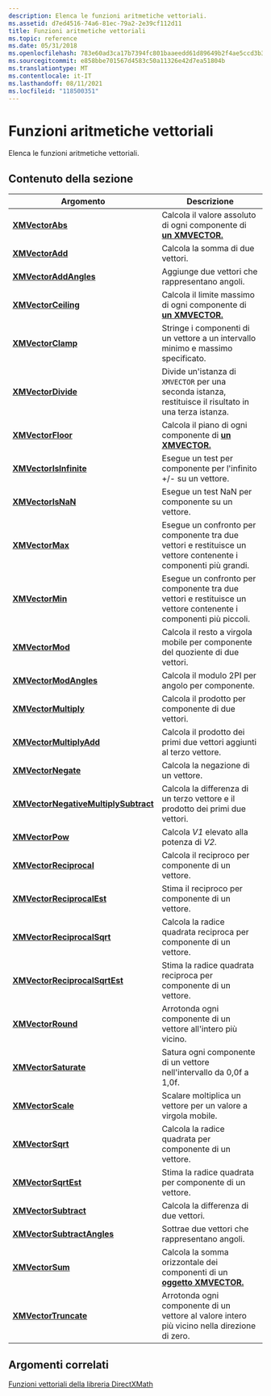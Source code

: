 ```yaml
---
description: Elenca le funzioni aritmetiche vettoriali.
ms.assetid: d7ed4516-74a6-81ec-79a2-2e39cf112d11
title: Funzioni aritmetiche vettoriali
ms.topic: reference
ms.date: 05/31/2018
ms.openlocfilehash: 783e60ad3ca17b7394fc801baaeedd61d89649b2f4ae5ccd3b3fa7e774ff6a4a
ms.sourcegitcommit: e858bbe701567d4583c50a11326e42d7ea51804b
ms.translationtype: MT
ms.contentlocale: it-IT
ms.lasthandoff: 08/11/2021
ms.locfileid: "118500351"
---
```

# <a name="vector-arithmetic-functions"></a>Funzioni aritmetiche vettoriali

Elenca le funzioni aritmetiche vettoriali.

## <a name="in-this-section"></a>Contenuto della sezione



| Argomento                                                                                   | Descrizione                                                                                                               |
|-----------------------------------------------------------------------------------------|---------------------------------------------------------------------------------------------------------------------------|
| [**XMVectorAbs**](/windows/win32/api/directxmath/nf-directxmath-xmvectorabs)<br/>                                           | Calcola il valore assoluto di ogni componente di [**un XMVECTOR.**](xmvector-data-type.md)<br/>                    |
| [**XMVectorAdd**](/windows/win32/api/directxmath/nf-directxmath-xmvectoradd)<br/>                                           | Calcola la somma di due vettori.<br/>                                                                               |
| [**XMVectorAddAngles**](/windows/win32/api/directxmath/nf-directxmath-xmvectoraddangles)<br/>                               | Aggiunge due vettori che rappresentano angoli.<br/>                                                                          |
| [**XMVectorCeiling**](/windows/win32/api/directxmath/nf-directxmath-xmvectorceiling)<br/>                                   | Calcola il limite massimo di ogni componente di [**un XMVECTOR.**](xmvector-data-type.md)<br/>                           |
| [**XMVectorClamp**](/windows/win32/api/directxmath/nf-directxmath-xmvectorclamp)<br/>                                       | Stringe i componenti di un vettore a un intervallo minimo e massimo specificato.<br/>                                    |
| [**XMVectorDivide**](/windows/win32/api/directxmath/nf-directxmath-xmvectordivide)<br/>                                     | Divide un'istanza di `XMVECTOR` per una seconda istanza, restituisce il risultato in una terza istanza.<br/>             |
| [**XMVectorFloor**](/windows/win32/api/directxmath/nf-directxmath-xmvectorfloor)<br/>                                       | Calcola il piano di ogni componente di [**un XMVECTOR.**](xmvector-data-type.md)<br/>                             |
| [**XMVectorIsInfinite**](/windows/win32/api/directxmath/nf-directxmath-xmvectorisinfinite)<br/>                             | Esegue un test per componente per l'infinito +/- su un vettore.<br/>                                                    |
| [**XMVectorIsNaN**](/windows/win32/api/directxmath/nf-directxmath-xmvectorisnan)<br/>                                       | Esegue un test NaN per componente su un vettore.<br/>                                                                 |
| [**XMVectorMax**](/windows/win32/api/directxmath/nf-directxmath-xmvectormax)<br/>                                           | Esegue un confronto per componente tra due vettori e restituisce un vettore contenente i componenti più grandi.<br/>  |
| [**XMVectorMin**](/windows/win32/api/directxmath/nf-directxmath-xmvectormin)<br/>                                           | Esegue un confronto per componente tra due vettori e restituisce un vettore contenente i componenti più piccoli.<br/> |
| [**XMVectorMod**](/windows/win32/api/directxmath/nf-directxmath-xmvectormod)<br/>                                           | Calcola il resto a virgola mobile per componente del quoziente di due vettori.<br/>                            |
| [**XMVectorModAngles**](/windows/win32/api/directxmath/nf-directxmath-xmvectormodangles)<br/>                               | Calcola il modulo 2PI per angolo per componente.<br/>                                                                   |
| [**XMVectorMultiply**](/windows/win32/api/directxmath/nf-directxmath-xmvectormultiply)<br/>                                 | Calcola il prodotto per componente di due vettori.<br/>                                                             |
| [**XMVectorMultiplyAdd**](/windows/win32/api/directxmath/nf-directxmath-xmvectormultiplyadd)<br/>                           | Calcola il prodotto dei primi due vettori aggiunti al terzo vettore.<br/>                                       |
| [**XMVectorNegate**](/windows/win32/api/directxmath/nf-directxmath-xmvectornegate)<br/>                                     | Calcola la negazione di un vettore.<br/>                                                                             |
| [**XMVectorNegativeMultiplySubtract**](/windows/win32/api/directxmath/nf-directxmath-xmvectornegativemultiplysubtract)<br/> | Calcola la differenza di un terzo vettore e il prodotto dei primi due vettori.<br/>                            |
| [**XMVectorPow**](/windows/win32/api/directxmath/nf-directxmath-xmvectorpow)<br/>                                           | Calcola *V1* elevato alla potenza di *V2.*<br/>                                                                     |
| [**XMVectorReciprocal**](/windows/win32/api/directxmath/nf-directxmath-xmvectorreciprocal)<br/>                             | Calcola il reciproco per componente di un vettore.<br/>                                                             |
| [**XMVectorReciprocalEst**](/windows/win32/api/directxmath/nf-directxmath-xmvectorreciprocalest)<br/>                       | Stima il reciproco per componente di un vettore.<br/>                                                            |
| [**XMVectorReciprocalSqrt**](/windows/win32/api/directxmath/nf-directxmath-xmvectorreciprocalsqrt)<br/>                     | Calcola la radice quadrata reciproca per componente di un vettore.<br/>                                                 |
| [**XMVectorReciprocalSqrtEst**](/windows/win32/api/directxmath/nf-directxmath-xmvectorreciprocalsqrtest)<br/>               | Stima la radice quadrata reciproca per componente di un vettore.<br/>                                                |
| [**XMVectorRound**](/windows/win32/api/directxmath/nf-directxmath-xmvectorround)<br/>                                       | Arrotonda ogni componente di un vettore all'intero più vicino.<br/>                                                      |
| [**XMVectorSaturate**](/windows/win32/api/directxmath/nf-directxmath-xmvectorsaturate)<br/>                                 | Satura ogni componente di un vettore nell'intervallo da 0,0f a 1,0f.<br/>                                                |
| [**XMVectorScale**](/windows/win32/api/directxmath/nf-directxmath-xmvectorscale)<br/>                                       | Scalare moltiplica un vettore per un valore a virgola mobile.<br/>                                                          |
| [**XMVectorSqrt**](/windows/win32/api/directxmath/nf-directxmath-xmvectorsqrt)<br/>                                         | Calcola la radice quadrata per componente di un vettore.<br/>                                                            |
| [**XMVectorSqrtEst**](/windows/win32/api/directxmath/nf-directxmath-xmvectorsqrtest)<br/>                                   | Stima la radice quadrata per componente di un vettore.<br/>                                                           |
| [**XMVectorSubtract**](/windows/win32/api/directxmath/nf-directxmath-xmvectorsubtract)<br/>                                 | Calcola la differenza di due vettori.<br/>                                                                        |
| [**XMVectorSubtractAngles**](/windows/win32/api/directxmath/nf-directxmath-xmvectorsubtractangles)<br/>                     | Sottrae due vettori che rappresentano angoli.<br/>                                                                     |
| [**XMVectorSum**](/windows/win32/api/directxmath/nf-directxmath-xmvectorsum)<br/>                                           | Calcola la somma orizzontale dei componenti di un [**oggetto XMVECTOR.**](xmvector-data-type.md)<br/>                    |
| [**XMVectorTruncate**](/windows/win32/api/directxmath/nf-directxmath-xmvectortruncate)<br/>                                 | Arrotonda ogni componente di un vettore al valore intero più vicino nella direzione di zero.<br/>                       |



 

## <a name="related-topics"></a>Argomenti correlati

<dl> <dt>

[Funzioni vettoriali della libreria DirectXMath](ovw-xnamath-reference-functions-vector.md)
</dt> </dl>

 

 
